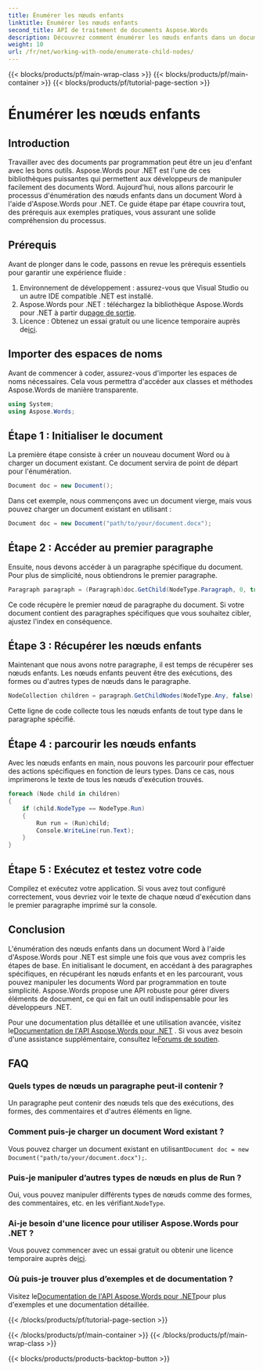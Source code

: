 ```yaml
---
title: Énumérer les nœuds enfants
linktitle: Énumérer les nœuds enfants
second_title: API de traitement de documents Aspose.Words
description: Découvrez comment énumérer les nœuds enfants dans un document Word à l'aide d'Aspose.Words pour .NET avec ce didacticiel étape par étape.
weight: 10
url: /fr/net/working-with-node/enumerate-child-nodes/
---
```


{{< blocks/products/pf/main-wrap-class >}}
{{< blocks/products/pf/main-container >}}
{{< blocks/products/pf/tutorial-page-section >}}

# Énumérer les nœuds enfants

## Introduction

Travailler avec des documents par programmation peut être un jeu d'enfant avec les bons outils. Aspose.Words pour .NET est l'une de ces bibliothèques puissantes qui permettent aux développeurs de manipuler facilement des documents Word. Aujourd'hui, nous allons parcourir le processus d'énumération des nœuds enfants dans un document Word à l'aide d'Aspose.Words pour .NET. Ce guide étape par étape couvrira tout, des prérequis aux exemples pratiques, vous assurant une solide compréhension du processus.

## Prérequis

Avant de plonger dans le code, passons en revue les prérequis essentiels pour garantir une expérience fluide :

1. Environnement de développement : assurez-vous que Visual Studio ou un autre IDE compatible .NET est installé.
2.  Aspose.Words pour .NET : téléchargez la bibliothèque Aspose.Words pour .NET à partir du[page de sortie](https://releases.aspose.com/words/net/).
3.  Licence : Obtenez un essai gratuit ou une licence temporaire auprès de[ici](https://purchase.aspose.com/temporary-license/).

## Importer des espaces de noms

Avant de commencer à coder, assurez-vous d'importer les espaces de noms nécessaires. Cela vous permettra d'accéder aux classes et méthodes Aspose.Words de manière transparente.

```csharp
using System;
using Aspose.Words;
```

## Étape 1 : Initialiser le document

La première étape consiste à créer un nouveau document Word ou à charger un document existant. Ce document servira de point de départ pour l'énumération.

```csharp
Document doc = new Document();
```

Dans cet exemple, nous commençons avec un document vierge, mais vous pouvez charger un document existant en utilisant :

```csharp
Document doc = new Document("path/to/your/document.docx");
```

## Étape 2 : Accéder au premier paragraphe

Ensuite, nous devons accéder à un paragraphe spécifique du document. Pour plus de simplicité, nous obtiendrons le premier paragraphe.

```csharp
Paragraph paragraph = (Paragraph)doc.GetChild(NodeType.Paragraph, 0, true);
```

Ce code récupère le premier nœud de paragraphe du document. Si votre document contient des paragraphes spécifiques que vous souhaitez cibler, ajustez l'index en conséquence.

## Étape 3 : Récupérer les nœuds enfants

Maintenant que nous avons notre paragraphe, il est temps de récupérer ses nœuds enfants. Les nœuds enfants peuvent être des exécutions, des formes ou d'autres types de nœuds dans le paragraphe.

```csharp
NodeCollection children = paragraph.GetChildNodes(NodeType.Any, false);
```

Cette ligne de code collecte tous les nœuds enfants de tout type dans le paragraphe spécifié.

## Étape 4 : parcourir les nœuds enfants

Avec les nœuds enfants en main, nous pouvons les parcourir pour effectuer des actions spécifiques en fonction de leurs types. Dans ce cas, nous imprimerons le texte de tous les nœuds d'exécution trouvés.

```csharp
foreach (Node child in children)
{
    if (child.NodeType == NodeType.Run)
    {
        Run run = (Run)child;
        Console.WriteLine(run.Text);
    }
}
```

## Étape 5 : Exécutez et testez votre code

Compilez et exécutez votre application. Si vous avez tout configuré correctement, vous devriez voir le texte de chaque nœud d'exécution dans le premier paragraphe imprimé sur la console.

## Conclusion

L'énumération des nœuds enfants dans un document Word à l'aide d'Aspose.Words pour .NET est simple une fois que vous avez compris les étapes de base. En initialisant le document, en accédant à des paragraphes spécifiques, en récupérant les nœuds enfants et en les parcourant, vous pouvez manipuler les documents Word par programmation en toute simplicité. Aspose.Words propose une API robuste pour gérer divers éléments de document, ce qui en fait un outil indispensable pour les développeurs .NET.

 Pour une documentation plus détaillée et une utilisation avancée, visitez le[Documentation de l'API Aspose.Words pour .NET](https://reference.aspose.com/words/net/) . Si vous avez besoin d'une assistance supplémentaire, consultez le[Forums de soutien](https://forum.aspose.com/c/words/8).

## FAQ

### Quels types de nœuds un paragraphe peut-il contenir ?
Un paragraphe peut contenir des nœuds tels que des exécutions, des formes, des commentaires et d'autres éléments en ligne.

### Comment puis-je charger un document Word existant ?
 Vous pouvez charger un document existant en utilisant`Document doc = new Document("path/to/your/document.docx");`.

### Puis-je manipuler d’autres types de nœuds en plus de Run ?
 Oui, vous pouvez manipuler différents types de nœuds comme des formes, des commentaires, etc. en les vérifiant.`NodeType`.

### Ai-je besoin d'une licence pour utiliser Aspose.Words pour .NET ?
 Vous pouvez commencer avec un essai gratuit ou obtenir une licence temporaire auprès de[ici](https://purchase.aspose.com/temporary-license/).

### Où puis-je trouver plus d’exemples et de documentation ?
 Visitez le[Documentation de l'API Aspose.Words pour .NET](https://reference.aspose.com/words/net/)pour plus d'exemples et une documentation détaillée.

{{< /blocks/products/pf/tutorial-page-section >}}

{{< /blocks/products/pf/main-container >}}
{{< /blocks/products/pf/main-wrap-class >}}

{{< blocks/products/products-backtop-button >}}

